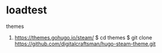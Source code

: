 # loadtest

themes
 1) https://themes.gohugo.io/steam/
    $ cd themes
    $ git clone https://github.com/digitalcraftsman/hugo-steam-theme.git
